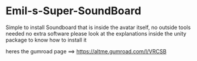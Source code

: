 # Emil-s-Super-SoundBoard
 Simple to install Soundboard that is inside the avatar itself, no outside tools needed no extra software
 please look at the explanations inside the unity package to know how to install it 
 
 heres the gumroad page ==> https://altme.gumroad.com/l/VRCSB
